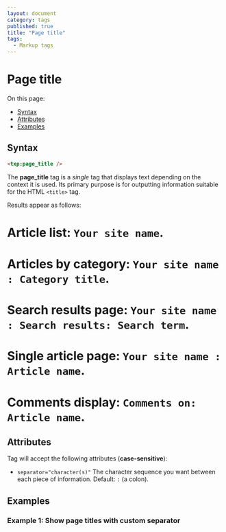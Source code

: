 ```yaml
---
layout: document
category: tags
published: true
title: "Page title"
tags:
  - Markup tags
---
```


# Page title

On this page:

* [Syntax](#syntax)
* [Attributes](#attributes)
* [Examples](#examples)

## Syntax

~~~ html
<txp:page_title />
~~~

The **page_title** tag is a *single* tag that displays text depending on the context it is used. Its primary purpose is for outputting information suitable for the HTML `<title>` tag.

Results appear as follows:

# Article list: `Your site name`.
# Articles by category: `Your site name : Category title`.
# Search results page: `Your site name : Search results: Search term`.
# Single article page: `Your site name : Article name`.
# Comments display: `Comments on: Article name`.

## Attributes

Tag will accept the following attributes (**case-sensitive**):

* `separator="character(s)"`
The character sequence you want between each piece of information.
Default: `:` (a colon).

## Examples

### Example 1: Show page titles with custom separator

<title>
    <txp:page_title separator=" &raquo; " />
</title>
